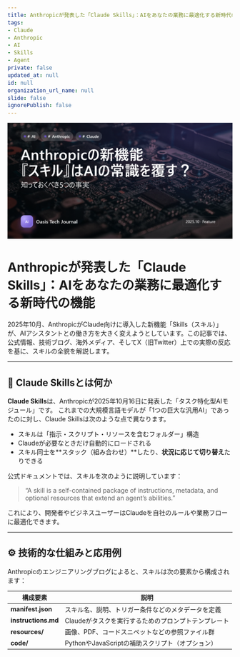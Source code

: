```yaml
---
title: Anthropicが発表した「Claude Skills」：AIをあなたの業務に最適化する新時代の機能
tags:
- Claude
- Anthropic
- AI
- Skills
- Agent
private: false
updated_at: null
id: null
organization_url_name: null
slide: false
ignorePublish: false
---
```


![claude-skills-anthropic-ai-integration-20251018-v3](https://raw.githubusercontent.com/Sunwood-ai-labs/oasis-sync/main/images/thumbnails/claude-skills-anthropic-ai-integration-20251018-v3.png)

# Anthropicが発表した「Claude Skills」：AIをあなたの業務に最適化する新時代の機能

2025年10月、AnthropicがClaude向けに導入した新機能「Skills（スキル）」が、AIアシスタントとの働き方を大きく変えようとしています。この記事では、公式情報、技術ブログ、海外メディア、そしてX（旧Twitter）上での実際の反応を基に、スキルの全貌を解説します。

---

## 🧩 Claude Skillsとは何か

**Claude Skills**は、Anthropicが2025年10月16日に発表した「タスク特化型AIモジュール」です。
これまでの大規模言語モデルが「1つの巨大な汎用AI」であったのに対し、Claude Skillsは次のような点で異なります。

* スキルは「指示・スクリプト・リソースを含むフォルダー」構造  
* Claudeが必要なときだけ自動的にロードされる  
* スキル同士を**スタック（組み合わせ）**したり、**状況に応じて切り替え**たりできる  

公式ドキュメントでは、スキルを次のように説明しています：

> “A skill is a self-contained package of instructions, metadata, and optional resources that extend an agent’s abilities.”

これにより、開発者やビジネスユーザーはClaudeを自社のルールや業務フローに最適化できます。

---

## ⚙️ 技術的な仕組みと応用例

Anthropicのエンジニアリングブログによると、スキルは次の要素から構成されます：

| 構成要素 | 説明 |
| -------- | ---- |
| **manifest.json** | スキル名、説明、トリガー条件などのメタデータを定義 |
| **instructions.md** | Claudeがタスクを実行するためのプロンプトテンプレート |
| **resources/** | 画像、PDF、コードスニペットなどの参照ファイル群 |
| **code/** | PythonやJavaScriptの補助スクリプト（オプション） |
